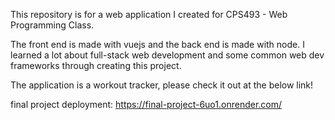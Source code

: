 This repository is for a web application I created for CPS493 - Web Programming Class. 

The front end is made with vuejs and the back end is made with node. I learned a lot about full-stack web development and some common web dev frameworks through creating this project.

The application is a workout tracker, please check it out at the below link!

final project deployment: https://final-project-6uo1.onrender.com/
